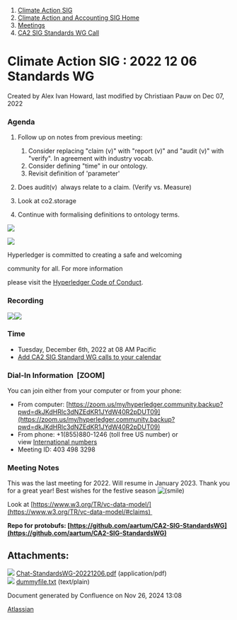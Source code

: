 1. [Climate Action SIG](index.html)
2. [Climate Action and Accounting SIG Home](Climate-Action-and-Accounting-SIG-Home_19005445.html)
3. [Meetings](Meetings_19005583.html)
4. [CA2 SIG Standards WG Call](CA2-SIG-Standards-WG-Call_19007176.html)

# Climate Action SIG : 2022 12 06 Standards WG

Created by Alex Ivan Howard, last modified by Christiaan Pauw on Dec 07, 2022

### Agenda

1. Follow up on notes from previous meeting:
   
   1. Consider replacing "claim (v)" with "report (v)" and "audit (v)" with "verify". In agreement with industry vocab.
   2. Consider defining "time" in our ontology.
   3. Revisit definition of 'parameter'
2. Does audit(v)  always relate to a claim. (Verify vs. Measure)
3. Look at co2.storage
4. Continue with formalising definitions to ontology terms.

![](https://wiki.hyperledger.org/download/attachments/29034696/Antitrustnotice.png?version=1&modificationDate=1581695654000&api=v2)

![](https://wiki.hyperledger.org/download/attachments/2392771/welcome.png?version=2&modificationDate=1572450107000&api=v2)

Hyperledger is committed to creating a safe and welcoming

community for all. For more information

please visit the [Hyperledger Code of Conduct](https://lf-hyperledger.atlassian.net/wiki/display/HYP/Hyperledger+Code+of+Conduct).

### Recording

[![](attachments/thumbnails/19009875/19009890)](attachments/19009875/19009890.pdf)![](plugins/servlet/confluence/placeholder/unknown-attachment)

### **Time**

- Tuesday, December 6th, 2022 at 08 AM Pacific
- [Add CA2 SIG Standard WG calls to your calendar](https://lists.hyperledger.org/g/climate-sig/ics/invite.ics?repeatid=36679)

### **Dial-In Information  \[ZOOM]**

You can join either from your computer or from your phone:

- From computer: [https://zoom.us/my/hyperledger.community.backup?pwd=dkJKdHRlc3dNZEdKR1JYdW40R2pDUT09](https://zoom.us/my/hyperledger.community.backup?pwd=dkJKdHRlc3dNZEdKR1JYdW40R2pDUT09)
- From phone: +1(855)880-1246 (toll free US number) or view [International numbers](https://zoom.us/u/bAaJoyznp)
- Meeting ID: 403 498 3298

### **Meeting Notes**

This was the last meeting for 2022. Will resume in January 2023. Thank you for a great year! Best wishes for the festive season ![(smile)](images/icons/emoticons/smile.png)

Look at [https://www.w3.org/TR/vc-data-model/](https://www.w3.org/TR/vc-data-model/#claims) 

**Repo for protobufs: [https://github.com/aartum/CA2-SIG-StandardsWG](https://github.com/aartum/CA2-SIG-StandardsWG)**

## Attachments:

![](images/icons/bullet_blue.gif) [Chat-StandardsWG-20221206.pdf](attachments/19009875/19009890.pdf) (application/pdf)  
![](images/icons/bullet_blue.gif) [dummyfile.txt](attachments/19009875/19009891.txt) (text/plain)

Document generated by Confluence on Nov 26, 2024 13:08

[Atlassian](http://www.atlassian.com/)
